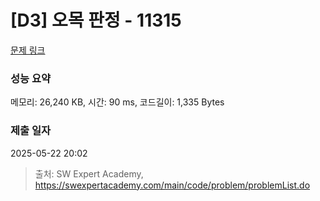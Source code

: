 # [D3] 오목 판정 - 11315 

[문제 링크](https://swexpertacademy.com/main/code/problem/problemDetail.do?contestProbId=AXaSUPYqPYMDFASQ) 

### 성능 요약

메모리: 26,240 KB, 시간: 90 ms, 코드길이: 1,335 Bytes

### 제출 일자

2025-05-22 20:02



> 출처: SW Expert Academy, https://swexpertacademy.com/main/code/problem/problemList.do